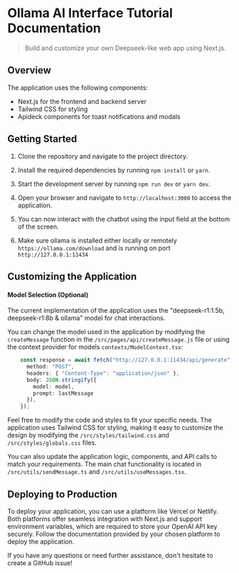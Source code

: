 # Ollama AI Interface Tutorial Documentation
> Build and customize your own Deepseek-like web app using Next.js.

## Overview
The application uses the following components:

- Next.js for the frontend and backend server
- Tailwind CSS for styling
- Apideck components for toast notifications and modals

## Getting Started

1.  Clone the repository and navigate to the project directory.
    
2.  Install the required dependencies by running `npm install` or `yarn`.
    
3.  Start the development server by running `npm run dev` or `yarn dev`.
    
4.  Open your browser and navigate to `http://localhost:3000` to access the application.
    
5.  You can now interact with the chatbot using the input field at the bottom of the screen.

6. Make sure ollama is installed either locally or remotely `https://ollama.com/download` and is running on port `http://127.0.0.1:11434`
    

## Customizing the Application

#### Model Selection (Optional)

The current implementation of the application uses the "deepseek-r1:1.5b, deepseek-r1:8b & ollama" model for chat interactions.

You can change the model used in the application by modifying the `createMessage` function in the `/src/pages/api/createMessage.js` file or using the context provider for models `contexts/ModelContext.tsx`:

```typescript
    const response = await fetch("http://127.0.0.1:11434/api/generate", {
      method: "POST",
      headers: { "Content-Type": "application/json" },
      body: JSON.stringify({
        model: model, 
        prompt: lastMessage
      }),
    });
``` 

Feel free to modify the code and styles to fit your specific needs. The application uses Tailwind CSS for styling, making it easy to customize the design by modifying the `/src/styles/tailwind.css` and `/src/styles/globals.css` files.

You can also update the application logic, components, and API calls to match your requirements. The main chat functionality is located in `/src/utils/sendMessage.ts` and `/src/utils/useMessages.tsx`.

## Deploying to Production

To deploy your application, you can use a platform like Vercel or Netlify. Both platforms offer seamless integration with Next.js and support environment variables, which are required to store your OpenAI API key securely. Follow the documentation provided by your chosen platform to deploy the application.

If you have any questions or need further assistance, don't hesitate to create a GitHub issue!
